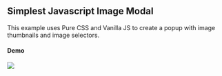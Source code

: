 ## Simplest Javascript Image Modal 

This example uses Pure CSS and Vanilla JS to create a popup with image thumbnails and image selectors.

#### Demo

![](img/simple-images-modal-demo.gif)
